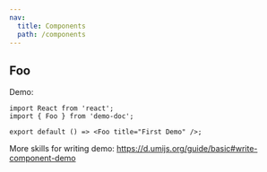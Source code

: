 ```yaml
---
nav:
  title: Components
  path: /components
---
```


## Foo

Demo:

```tsx
import React from 'react';
import { Foo } from 'demo-doc';

export default () => <Foo title="First Demo" />;
```

More skills for writing demo: https://d.umijs.org/guide/basic#write-component-demo
